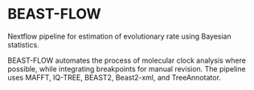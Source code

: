 # BEAST-FLOW

Nextflow pipeline for estimation of evolutionary rate using Bayesian statistics.

BEAST-FLOW automates the process of molecular clock analysis where possible, 
while integrating breakpoints for manual revision. The pipeline uses MAFFT, 
IQ-TREE, BEAST2, Beast2-xml, and TreeAnnotator. 

